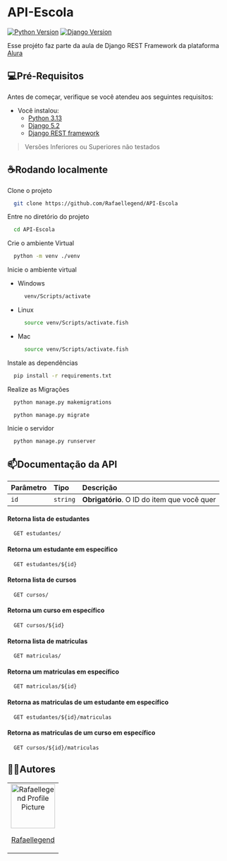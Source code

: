 # API-Escola
[![Python Version](https://img.shields.io/badge/3.13-Python-brightgreen?logo=python&logoColor=white&color=%233776AB)](https://www.python.org/downloads/)
[![Django Version](https://img.shields.io/badge/5.2-Django-brightgreen?logo=django&logoColor=white&color=%23092E20)](https://www.djangoproject.com/download/)

Esse projéto faz parte da aula de Django REST Framework da plataforma [Alura](https://www.alura.com.br)

## 💻Pré-Requisitos
Antes de começar, verifique se você atendeu aos seguintes requisitos:

- Você instalou:
    - [Python 3.13](https://www.python.org/downloads/)
    - [Django 5.2](https://www.djangoproject.com/download/)
    - [Django REST framework](https://www.django-rest-framework.org/#installation)

> Versões Inferiores ou Superiores não testados

## ☕Rodando localmente

Clone o projeto

```bash
  git clone https://github.com/Rafaellegend/API-Escola
```

Entre no diretório do projeto

```bash
  cd API-Escola
```

Crie o ambiente Virtual
```bash
  python -m venv ./venv
```

Inicie o ambiente virtual
- Windows
    ```bash
      venv/Scripts/activate
    ```
- Linux
    ```bash
      source venv/Scripts/activate.fish
    ```

- Mac
    ```bash
      source venv/Scripts/activate.fish
    ```

Instale as dependências

```bash
  pip install -r requirements.txt
```

Realize as Migrações

```bash
  python manage.py makemigrations
```

```bash
  python manage.py migrate
```

Inicie o servidor

```bash
  python manage.py runserver 
```


## 📫Documentação da API
| Parâmetro   | Tipo       | Descrição                                   |
| :---------- | :--------- | :------------------------------------------ |
| `id`      | `string` | **Obrigatório**. O ID do item que você quer |

#### Retorna lista de estudantes

```http
  GET estudantes/
```

#### Retorna um estudante em específico

```http
  GET estudantes/${id}
```

#### Retorna lista de cursos

```http
  GET cursos/
```

#### Retorna um curso em específico

```http
  GET cursos/${id}
```

#### Retorna lista de matriculas

```http
  GET matriculas/
```

#### Retorna um matriculas em específico

```http
  GET matriculas/${id}
```

#### Retorna as matriculas de um estudante em específico

```http
  GET estudantes/${id}/matriculas
```

#### Retorna as matriculas de um curso em específico

```http
  GET cursos/${id}/matriculas
```

## 👨‍💻Autores
<table>
    <tr>
        <td align='center'>
            <a href='https://github.com/Rafaellegend'>
                <img src="https://avatars.githubusercontent.com/u/39443512?s=400&u=f816ce76f9d3f3a90aaab97ea80b27f283402ff3&v=4" alt="Rafaellegend Profile Picture"width="100">
                <p>Rafaellegend</p>
            </a>
        </td>
    </tr>
</table>

